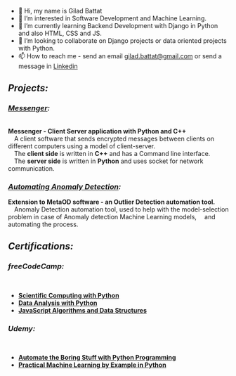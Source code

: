 - 👋 Hi, my name is Gilad Battat
- 👀 I’m interested in Software Development and Machine Learning.
- 🌱 I’m currently learning Backend Development with Django in Python and also HTML, CSS and JS.
- 💞️ I’m looking to collaborate on Django projects or data oriented projects with Python.
- 📫 How to reach me - send an email gilad.battat@gmail.com or send a message in <a href="http://www.linkedin.com/in/giladbattat">Linkedin</a>

<h2><b><i>Projects:</b></i></h2>

<h3><b><i><a href="https://github.com/slash827/Messenger">Messenger</a>:</b></i></h3> </br>
  <b>Messenger - Client Server application with Python and C++</b> </br>
&emsp;A client software that sends encrypted messages between clients on different computers using a model of client-server. </br> 
&emsp;The <b>client side</b> is written in <b>C++</b> and has a Command line interface. </br> 
&emsp;The <b>server side</b> is written in <b>Python</b> and uses socket for network communication. </br> 

<h3><b><i><a href="https://github.com/slash827/Automating-Anomaly-Detection">Automating Anomaly Detection</a>:</b></i></h3>
  <b>Extension to MetaOD software -  an Outlier Detection automation tool.</b> </br>
&emsp;Anomaly Detection automation tool, used to help with the model-selection problem in case of Anomaly detection Machine Learning models, &emsp;and automating the process. </br> 

<h2><b><i>Certifications:</b></i></h2>

<h3><b><i>freeCodeCamp:</b></i></h3> </br>
<ul>
  <li><b><a href="https://www.freecodecamp.org/certification/fcccda59c64/scientific-computing-with-python-v7">Scientific Computing with Python</a></b> </br></li>  
  <li><b><a href="https://www.freecodecamp.org/certification/fcccda59c64/data-analysis-with-python-v7">Data Analysis with Python</a></b> </br></li>  
  <li><b><a href="https://www.freecodecamp.org/certification/fcccda59c64/javascript-algorithms-and-data-structures">JavaScript Algorithms and Data Structures</a></b> </br></li>  
</ul>  

<h3><b><i>Udemy:</b></i></h3> </br>
<ul>
  <li><b><a href="https://drive.google.com/file/d/1aaK6TMnJcMMOO5pqYYi7XNIzwZbBV5Jl/view?usp=sharing">Automate the Boring Stuff with Python Programming</a></b> </br>
</li>
  <li><b><a href="https://drive.google.com/file/d/1-tRrPlZmRR6QoDLvQbFvZoEYZkmhsco4/view?usp=sharing">Practical Machine Learning by Example in Python</a></b> </br>
</li>
</ul>

<!---
slash827/slash827 is a ✨ special ✨ repository because its `README.md` (this file) appears on your GitHub profile.
You can click the Preview link to take a look at your changes.
--->
